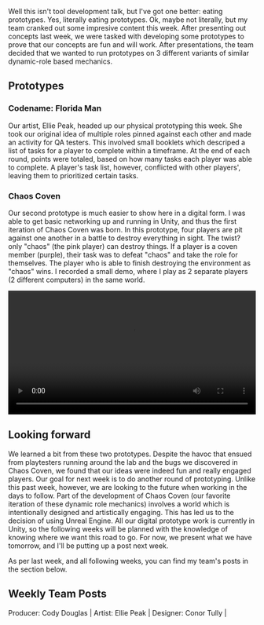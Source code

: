 
Well this isn't tool development talk, but I've got one better: eating prototypes. Yes, literally eating prototypes. Ok, maybe not literally, but my team cranked out some impresive content this week. After presenting out concepts last week, we were tasked with developing some prototypes to prove that our concepts are fun and will work. After presentations, the team decided that we wanted to run prototypes on 3 different variants of similar dynamic-role based mechanics.

## Prototypes

### Codename: Florida Man

Our artist, Ellie Peak, headed up our physical prototyping this week. She took our original idea of multiple roles pinned against each other and made an activity for QA testers. This involved small booklets which descriped a list of tasks for a player to complete within a timeframe. At the end of each round, points were totaled, based on how many tasks each player was able to complete. A player's task list, however, conflicted with other players', leaving them to prioritized certain tasks.

### Chaos Coven

Our second prototype is much easier to show here in a digital form. I was able to get basic networking up and running in Unity, and thus the first iteration of Chaos Coven was born. In this prototype, four players are pit against one another in a battle to destroy everything in sight. The twist? only "chaos" (the pink player) can destroy things. If a player is a coven member (purple), their task was to defeat "chaos" and take the role for themselves. The player who is able to finish destroying the environment as "chaos" wins. I recorded a small demo, where I play as 2 separate players (2 different computers) in the same world.

<video style="width:100%;" controls>
  <source src="/posts/2018-09-12-ouroboros-prototypes/chaos_coven.mp4" type="video/mp4">
</video>

## Looking forward

We learned a bit from these two prototypes. Despite the havoc that ensued from playtesters running around the lab and the bugs we discovered in Chaos Coven, we found that our ideas were indeed fun and really engaged players. Our goal for next week is to do another round of prototyping. Unlike this past week, however, we are looking to the future when working in the days to follow. Part of the development of Chaos Coven (our favorite iteration of these dynamic role mechanics) involves a world which is intentionally designed and artistically engaging. This has led us to the decision of using Unreal Engine. All our digital prototype work is currently in Unity, so the following weeks will be planned with the knowledge of knowing where we want this road to go. For now, we present what we have tomorrow, and I'll be putting up a post next week.

As per last week, and all following weeks, you can find my team's posts in the section below.

## Weekly Team Posts

Producer: Cody Douglas | []()
Artist: Ellie Peak | []()
Designer: Conor Tully | []()
